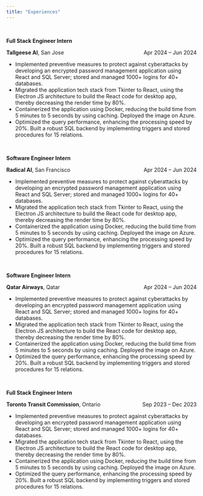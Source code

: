 ```yaml
---
title: "Experiences"
---
```


<br>

**Full Stack Engineer Intern**

<div style="display: flex; justify-content: space-between;">
    <div>
    <b>Tallgeese AI</b>, San Jose
    </div>
    <div>
    Apr 2024 – Jun 2024
    </div>
</div>

<ul>
<li>Implemented preventive measures to protect against cyberattacks by developing an encrypted password
management application using React and SQL Server; stored and managed 1000+ logins for 40+ databases.
</li>
<li>Migrated the application tech stack from Tkinter to React, using the Electron JS architecture to build the React
code for desktop app, thereby decreasing the render time by 80%.
</li>
<li>
Containerized the application using Docker, reducing the build time from 5 minutes to 5 seconds by using
caching. Deployed the image on Azure.
</li>
<li>
Optimized the query performance, enhancing the processing speed by 20%. Built a robust SQL backend by
implementing triggers and stored procedures for 15 relations.
</li>
</ul>

<br>

**Software Engineer Intern**

<div style="display: flex; justify-content: space-between;">
    <div>
    <b>Radical AI</b>, San Francisco
    </div>
    <div>
    Apr 2024 – Jun 2024
    </div>
</div>

<ul>
<li>Implemented preventive measures to protect against cyberattacks by developing an encrypted password
management application using React and SQL Server; stored and managed 1000+ logins for 40+ databases.
</li>
<li>Migrated the application tech stack from Tkinter to React, using the Electron JS architecture to build the React
code for desktop app, thereby decreasing the render time by 80%.
</li>
<li>
Containerized the application using Docker, reducing the build time from 5 minutes to 5 seconds by using
caching. Deployed the image on Azure.
</li>
<li>
Optimized the query performance, enhancing the processing speed by 20%. Built a robust SQL backend by
implementing triggers and stored procedures for 15 relations.
</li>
</ul>

<br>

**Software Engineer Intern**

<div style="display: flex; justify-content: space-between;">
    <div>
    <b>Qatar Airways</b>, Qatar
    </div>
    <div>
    Apr 2024 – Jun 2024
    </div>
</div>

<ul>
<li>Implemented preventive measures to protect against cyberattacks by developing an encrypted password
management application using React and SQL Server; stored and managed 1000+ logins for 40+ databases.
</li>
<li>Migrated the application tech stack from Tkinter to React, using the Electron JS architecture to build the React
code for desktop app, thereby decreasing the render time by 80%.
</li>
<li>
Containerized the application using Docker, reducing the build time from 5 minutes to 5 seconds by using
caching. Deployed the image on Azure.
</li>
<li>
Optimized the query performance, enhancing the processing speed by 20%. Built a robust SQL backend by
implementing triggers and stored procedures for 15 relations.
</li>
</ul>

<br>

**Full Stack Engineer Intern**

<div style="display: flex; justify-content: space-between;">
    <div>
    <b>Toronto Transit Commission</b>, Ontario 
    </div>
    <div>
    Sep 2023 – Dec 2023
    </div>
</div>

<ul>
<li>Implemented preventive measures to protect against cyberattacks by developing an encrypted password
management application using React and SQL Server; stored and managed 1000+ logins for 40+ databases.
</li>
<li>Migrated the application tech stack from Tkinter to React, using the Electron JS architecture to build the React
code for desktop app, thereby decreasing the render time by 80%.
</li>
<li>
Containerized the application using Docker, reducing the build time from 5 minutes to 5 seconds by using
caching. Deployed the image on Azure.
</li>
<li>
Optimized the query performance, enhancing the processing speed by 20%. Built a robust SQL backend by
implementing triggers and stored procedures for 15 relations.
</li>
</ul>
